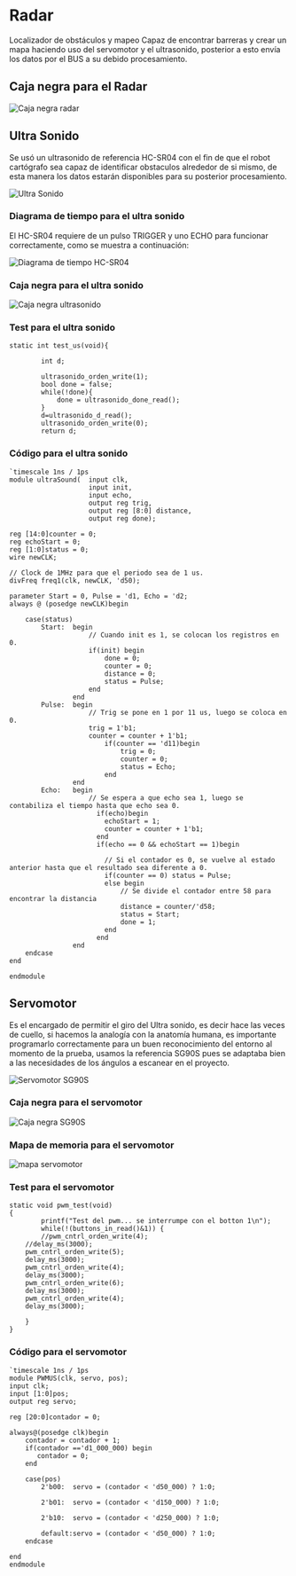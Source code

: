 #	Radar

Localizador de obstáculos y mapeo
Capaz de encontrar barreras y crear un mapa haciendo uso del servomotor y el ultrasonido, posterior a esto envía los datos por el BUS a su debido procesamiento.

##	Caja negra para el Radar

![Caja negra radar](https://github.com/unal-edigital2-labs/wp08-2021-2-gr07/blob/main/Imagenes%20github/Caja%20negra%20radar.png "Caja negra radar")

##	Ultra Sonido
Se usó un ultrasonido de referencia HC-SR04 con el fin de que el robot cartógrafo sea capaz de identificar obstaculos alrededor de si mismo, de esta manera los datos estarán disponibles para su posterior procesamiento.

![Ultra Sonido](https://github.com/unal-edigital2-labs/wp08-2021-2-gr07/blob/main/Imagenes%20github/sensor-ultrasonido-hc-sr04.jpg "Ultra sonido")

###	Diagrama de tiempo para el ultra sonido
El HC-SR04 requiere de un pulso TRIGGER y uno ECHO para funcionar correctamente, como se muestra a continuación:

![Diagrama de tiempo HC-SR04](https://github.com/unal-edigital2-labs/wp08-2021-2-gr07/blob/main/Imagenes%20github/Diagrama-tempo-hc-sr04.png "Diagrama de tiempo HC-SR04")

###	Caja negra para el ultra sonido

![Caja negra ultrasonido](https://github.com/unal-edigital2-labs/wp08-2021-2-gr07/blob/main/Imagenes%20github/Mapa_%20ultrasonido.png "Caja negra ultrasonido")

###	Test para el ultra sonido
```
static int test_us(void){

        int d;
        
		ultrasonido_orden_write(1);
		bool done = false;
		while(!done){
			done = ultrasonido_done_read();
		}
		d=ultrasonido_d_read();
		ultrasonido_orden_write(0);
		return d;
```
###	Código para el ultra sonido
```
`timescale 1ns / 1ps
module ultraSound(  input clk, 
                    input init, 
                    input echo,
                    output reg trig,
                    output reg [8:0] distance,
                    output reg done);

reg [14:0]counter = 0;
reg echoStart = 0;
reg [1:0]status = 0;
wire newCLK;

// Clock de 1MHz para que el periodo sea de 1 us.
divFreq freq1(clk, newCLK, 'd50);

parameter Start = 0, Pulse = 'd1, Echo = 'd2;
always @ (posedge newCLK)begin

    case(status)
        Start:  begin
                    // Cuando init es 1, se colocan los registros en 0.
                    if(init) begin
                        done = 0;
                        counter = 0;
                        distance = 0;
                        status = Pulse;
                    end
                end
        Pulse:  begin
                    // Trig se pone en 1 por 11 us, luego se coloca en 0.
                    trig = 1'b1;
                    counter = counter + 1'b1;
                        if(counter == 'd11)begin
                            trig = 0;
                            counter = 0;
                            status = Echo;
                        end
                end
        Echo:   begin
                    // Se espera a que echo sea 1, luego se contabiliza el tiempo hasta que echo sea 0.
                      if(echo)begin
                        echoStart = 1;
                        counter = counter + 1'b1;
                      end
                      if(echo == 0 && echoStart == 1)begin
                        
                        // Si el contador es 0, se vuelve al estado anterior hasta que el resultado sea diferente a 0.
                        if(counter == 0) status = Pulse;
                        else begin
                            // Se divide el contador entre 58 para encontrar la distancia
                            distance = counter/'d58;
                            status = Start;
                            done = 1;
                        end
                      end
                end
    endcase 
end

endmodule
```

##	Servomotor
Es el encargado de permitir el giro del Ultra sonido, es decir hace las veces de cuello, si hacemos la analogía con la anatomía humana, es importante programarlo correctamente para un buen reconocimiento del entorno al momento de la prueba, usamos la referencia SG90S pues se adaptaba bien a las necesidades de los ángulos a escanear en el proyecto.

![Servomotor SG90S](https://github.com/unal-edigital2-labs/wp08-2021-2-gr07/blob/main/Imagenes%20github/Servomotor%20SG90S.jpg "Servomotor SG90S")

###	Caja negra para el servomotor

![Caja negra SG90S](https://github.com/unal-edigital2-labs/wp08-2021-2-gr07/blob/main/Imagenes%20github/Caja%20negra%20SG90S.png "Caja negra SG90S")

###	Mapa de memoria para el servomotor

![mapa servomotor](https://github.com/unal-edigital2-labs/wp08-2021-2-gr07/blob/main/Imagenes%20github/Mapa_servo.png "mapa servomotor")

###	Test para el servomotor
```
static void pwm_test(void)
{  
        printf("Test del pwm... se interrumpe con el botton 1\n");
        while(!(buttons_in_read()&1)) {
        //pwm_cntrl_orden_write(4);
	//delay_ms(3000);
	pwm_cntrl_orden_write(5);
	delay_ms(3000);
	pwm_cntrl_orden_write(4);
	delay_ms(3000);
	pwm_cntrl_orden_write(6);
	delay_ms(3000);
	pwm_cntrl_orden_write(4);
	delay_ms(3000);
	
	}
}
```
###	Código para el servomotor
```
`timescale 1ns / 1ps
module PWMUS(clk, servo, pos);
input clk;
input [1:0]pos;
output reg servo;

reg [20:0]contador = 0;

always@(posedge clk)begin
	contador = contador + 1;
	if(contador =='d1_000_000) begin
	   contador = 0;
	end
	
	case(pos)
        2'b00:  servo = (contador < 'd50_000) ? 1:0;
        
        2'b01:  servo = (contador < 'd150_000) ? 1:0;
        
        2'b10:  servo = (contador < 'd250_000) ? 1:0;
        
        default:servo = (contador < 'd50_000) ? 1:0;
    endcase

end
endmodule
```
